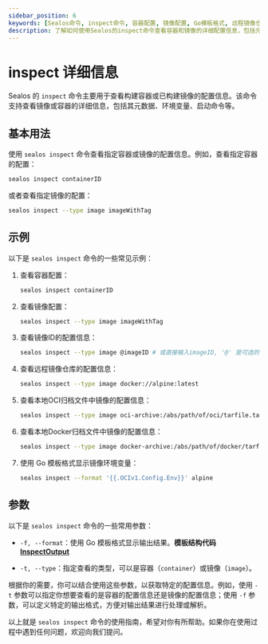 ```yaml
---
sidebar_position: 6
keywords: [Sealos命令, inspect命令, 容器配置, 镜像配置, Go模板格式, 远程镜像仓库, 本地OCI归档, Docker归档文件]
description: 了解如何使用Sealos的inspect命令查看容器和镜像的详细配置信息，包括元数据、环境变量和启动命令等。
---
```


# inspect 详细信息

Sealos 的 `inspect` 命令主要用于查看构建容器或已构建镜像的配置信息。该命令支持查看镜像或容器的详细信息，包括其元数据、环境变量、启动命令等。

## 基本用法

使用 `sealos inspect` 命令查看指定容器或镜像的配置信息。例如，查看指定容器的配置：

```bash
sealos inspect containerID
```

或者查看指定镜像的配置：

```bash
sealos inspect --type image imageWithTag
```

## 示例

以下是 `sealos inspect` 命令的一些常见示例：

1. 查看容器配置：

    ```bash
    sealos inspect containerID
    ```

2. 查看镜像配置：

    ```bash
    sealos inspect --type image imageWithTag
    ```
    
3. 查看镜像ID的配置信息：

    ```bash
    sealos inspect --type image @imageID # 或直接输入imageID, '@' 是可选的
    ```

4. 查看远程镜像仓库的配置信息：

    ```bash
    sealos inspect --type image docker://alpine:latest
    ```
    
5. 查看本地OCI归档文件中镜像的配置信息：

    ```bash
    sealos inspect --type image oci-archive:/abs/path/of/oci/tarfile.tar
    ```

6. 查看本地Docker归档文件中镜像的配置信息：

    ```bash
    sealos inspect --type image docker-archive:/abs/path/of/docker/tarfile.tar
    ```

7. 使用 Go 模板格式显示镜像环境变量：

    ```bash
    sealos inspect --format '{{.OCIv1.Config.Env}}' alpine
    ```

## 参数

以下是 `sealos inspect` 命令的一些常用参数：

- `-f, --format`：使用 Go 模板格式显示输出结果。**模板结构代码[InspectOutput](https://github.com/labring/sealos/blob/f8a17787822714c5fdf21f2a75cc86fadb88adfa/pkg/buildah/inspect.go#L189)**

- `-t, --type`：指定查看的类型，可以是容器（`container`）或镜像（`image`）。

根据你的需要，你可以结合使用这些参数，以获取特定的配置信息。例如，使用 `-t` 参数可以指定你想要查看的是容器的配置信息还是镜像的配置信息；使用 `-f` 参数，可以定义特定的输出格式，方便对输出结果进行处理或解析。

以上就是 `sealos inspect` 命令的使用指南，希望对你有所帮助。如果你在使用过程中遇到任何问题，欢迎向我们提问。
